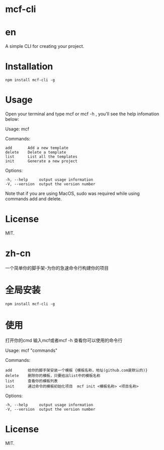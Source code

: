 #   mcf-cli

#   en

A simple CLI for creating your project.

#   Installation

    npm install mcf-cli -g

#   Usage

Open your terminal and type mcf or mcf -h , you'll see the help infomation below:

  Usage: mcf <command>


  Commands:

    add       Add a new template
    delete    Delete a template
    list      List all the templates
    init      Generate a new project

  Options:

    -h, --help     output usage information
    -V, --version  output the version number
Note that if you are using MacOS, sudo was required while using commands add and delete.

#   License
MIT.


#   zh-cn

一个简单你的脚手架-为你的急速命令行构建你的项目

#   全局安装

    npm install mcf-cli -g

#   使用

打开你的cmd 输入mcf或者mcf -h 查看你可以使用的命令行

  Usage: mcf "commands"


  Commands:

    add       给你的脚手架安装一个模板 {模板名称，地址(github.com是默认的)}
    delete    删除你的模板，只要给出list中的模板名称
    list      查看你的模板列表
    init      通过命令的模板初始化项目  mcf init <模板名称> <项目名称>

  Options:

    -h, --help     output usage information
    -V, --version  output the version number


#   License
MIT.

